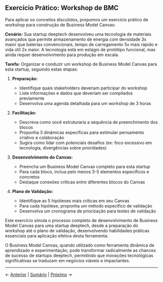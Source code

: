 ## Exercício Prático: Workshop de BMC

Para aplicar os conceitos discutidos, propomos um exercício prático de workshop para construção de Business Model Canvas:

**Cenário:** Sua startup deeptech desenvolveu uma tecnologia de materiais avançados que permite armazenamento de energia com densidade 3x maior que baterias convencionais, tempo de carregamento 5x mais rápido e vida útil 2x maior. A tecnologia está em estágio de protótipo funcional, mas ainda requer desenvolvimento para produção em escala.

**Tarefa:** Organizar e conduzir um workshop de Business Model Canvas para esta startup, seguindo estas etapas:

1. **Preparação:**
   - Identifique quais stakeholders deveriam participar do workshop
   - Liste informações e dados que deveriam ser compilados previamente
   - Desenvolva uma agenda detalhada para um workshop de 3 horas

2. **Facilitação:**
   - Descreva como você estruturaria a sequência de preenchimento dos blocos
   - Proponha 3 dinâmicas específicas para estimular pensamento criativo e colaboração
   - Sugira como lidar com potenciais desafios (ex: foco excessivo em tecnologia, divergências sobre prioridades)

3. **Desenvolvimento do Canvas:**
   - Preencha um Business Model Canvas completo para esta startup
   - Para cada bloco, inclua pelo menos 3-5 elementos específicos e concretos
   - Destaque conexões críticas entre diferentes blocos do Canvas

4. **Plano de Validação:**
   - Identifique as 5 hipóteses mais críticas em seu Canvas
   - Para cada hipótese, proponha um método específico de validação
   - Desenvolva um cronograma de priorização para testes de validação

Este exercício simula o processo completo de desenvolvimento de Business Model Canvas para uma startup deeptech, desde a preparação do workshop até o plano de validação, desenvolvendo habilidades práticas essenciais para aplicação efetiva desta ferramenta.

O Business Model Canvas, quando utilizado como ferramenta dinâmica de aprendizado e experimentação, pode transformar radicalmente as chances de sucesso de startups deeptech, permitindo que inovações tecnológicas significativas se traduzam em negócios viáveis e impactantes.

---

← [Anterior](./2.2.1_construcao_bmc_parte4.md) | [Sumário](../../sumario.md) | [Próximo](./2.2.2_validacao_hipoteses_parte1.md) →